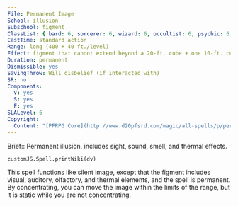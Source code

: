 ```yaml
---
File: Permanent Image
School: illusion
Subschool: figment
ClassList: { bard: 6, sorcerer: 6, wizard: 6, occultist: 6, psychic: 6, mesmerist: 6 }
CastTime: standard action
Range: long (400 + 40 ft./level)
Effect: figment that cannot extend beyond a 20-ft. cube + one 10-ft. cube/level (S)
Duration: permanent
Dismissible: yes
SavingThrow: Will disbelief (if interacted with)
SR: no
Components:
  V: yes
  S: yes
  F: yes
SLALevel: 6
Copyright:
  Content: "[PFRPG Core](http://www.d20pfsrd.com/magic/all-spells/p/permanent-image)"
---
```

Brief:: Permanent illusion, includes sight, sound, smell, and thermal effects.

```dataviewjs
customJS.Spell.printWiki(dv)
```

This spell functions like silent image, except that the figment includes visual, auditory, olfactory, and thermal elements, and the spell is permanent. By concentrating, you can move the image within the limits of the range, but it is static while you are not concentrating.
